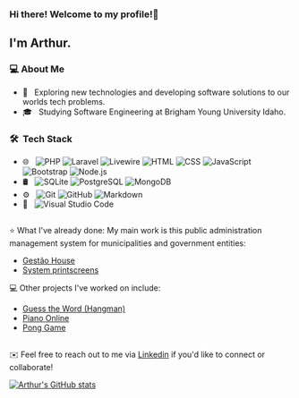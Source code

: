 ### Hi there! Welcome to my profile!👋

## I'm Arthur.

### 💻 About Me

- 🤔 &nbsp; Exploring new technologies and developing software solutions to our worlds tech problems.
- 🎓 &nbsp; Studying Software Engineering at Brigham Young University Idaho.

### 🛠 &nbsp;Tech Stack

- 🌐 &nbsp;
  ![PHP](https://img.shields.io/badge/-PHP-333333?style=flat&logo=php)
  ![Laravel](https://img.shields.io/badge/-Laravel-333333?style=flat&logo=laravel)
  ![Livewire](https://img.shields.io/badge/-Livewire-333333?style=flat&logo=livewire)
  ![HTML](https://img.shields.io/badge/-HTML-333333?style=flat&logo=HTML5)
  ![CSS](https://img.shields.io/badge/-CSS-333333?style=flat&logo=CSS3&logoColor=1572B6)
  ![JavaScript](https://img.shields.io/badge/-JavaScript-333333?style=flat&logo=javascript)
  ![Bootstrap](https://img.shields.io/badge/-Bootstrap-333333?style=flat&logo=bootstrap&logoColor=563D7C)
  ![Node.js](https://img.shields.io/badge/-Node.js-333333?style=flat&logo=node.js)
- 🛢 &nbsp;
  ![SQLite](https://img.shields.io/badge/-SQLite-333333?style=flat&logo=sqlite)
  ![PostgreSQL](https://img.shields.io/badge/-PostgreSQL-333333?style=flat&logo=postgresql)
  ![MongoDB](https://img.shields.io/badge/-MongoDB-333333?style=flat&logo=mongodb)
- ⚙️ &nbsp;
  ![Git](https://img.shields.io/badge/-Git-333333?style=flat&logo=git)
  ![GitHub](https://img.shields.io/badge/-GitHub-333333?style=flat&logo=github)
  ![Markdown](https://img.shields.io/badge/-Markdown-333333?style=flat&logo=markdown)
- 🔧 &nbsp;
  ![Visual Studio Code](https://img.shields.io/badge/-Visual%20Studio%20Code-333333?style=flat&logo=visual-studio-code&logoColor=007ACC)

##

⭐ What I've already done:
My main work is this public administration management system for municipalities and government entities:
* [Gestão House](https://pmcn.gestaohouse.com.br/)
* [System printscreens](https://imgur.com/a/F5LaVqN)
  
💻 Other projects I've worked on include:
* [Guess the Word (Hangman)](https://github.com/arthurvinice/guess-word-game)
* [Piano Online](https://github.com/arthurvinice/grand-piano-site)
* [Pong Game](https://github.com/arthurvinice/PONG_CPP)

##

✉️ Feel free to reach out to me via [Linkedin](https://www.linkedin.com/in/arthurfmacedo/) if you'd like to connect or collaborate!

[![Arthur's GitHub stats](https://github-readme-stats.vercel.app/api?username=arthurvinice)](https://github.com/anuraghazra/github-readme-stats)

